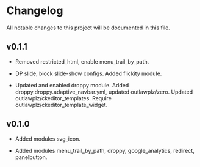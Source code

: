 # Changelog

All notable changes to this project will be documented in this file.

## v0.1.1

- Removed restricted_html, enable menu_trail_by_path.

- DP slide, block slide-show configs. Added flickity module.

- Updated and enabled droppy module. Added droppy.droppy.adaptive_navbar.yml, 
updated outlawplz/zero. Updated outlawplz/ckeditor_templates. Require 
outlawplz/ckeditor_template_widget.

## v0.1.0

- Added modules svg_icon.

- Added modules menu_trail_by_path, droppy, google_analytics,
redirect, panelbutton.
